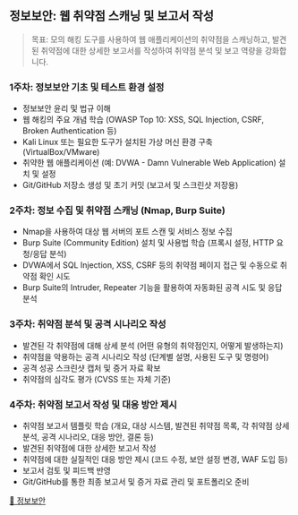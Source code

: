 ## 정보보안: 웹 취약점 스캐닝 및 보고서 작성
> 목표: 모의 해킹 도구를 사용하여 웹 애플리케이션의 취약점을 스캐닝하고, 발견된 취약점에 대한 상세한 보고서를 작성하여 취약점 분석 및 보고 역량을 강화합니다.

### 1주차: 정보보안 기초 및 테스트 환경 설정
- 정보보안 윤리 및 법규 이해
- 웹 해킹의 주요 개념 학습 (OWASP Top 10: XSS, SQL Injection, CSRF, Broken Authentication 등)
- Kali Linux 또는 필요한 도구가 설치된 가상 머신 환경 구축 (VirtualBox/VMware)
- 취약한 웹 애플리케이션 (예: DVWA - Damn Vulnerable Web Application) 설치 및 설정
- Git/GitHub 저장소 생성 및 초기 커밋 (보고서 및 스크린샷 저장용)

### 2주차: 정보 수집 및 취약점 스캐닝 (Nmap, Burp Suite)
- Nmap을 사용하여 대상 웹 서버의 포트 스캔 및 서비스 정보 수집
- Burp Suite (Community Edition) 설치 및 사용법 학습 (프록시 설정, HTTP 요청/응답 분석)
- DVWA에서 SQL Injection, XSS, CSRF 등의 취약점 페이지 접근 및 수동으로 취약점 확인 시도
- Burp Suite의 Intruder, Repeater 기능을 활용하여 자동화된 공격 시도 및 응답 분석

### 3주차: 취약점 분석 및 공격 시나리오 작성
- 발견된 각 취약점에 대해 상세 분석 (어떤 유형의 취약점인지, 어떻게 발생하는지)
- 취약점을 악용하는 공격 시나리오 작성 (단계별 설명, 사용된 도구 및 명령어)
- 공격 성공 스크린샷 캡처 및 증거 자료 확보
- 취약점의 심각도 평가 (CVSS 또는 자체 기준)

### 4주차: 취약점 보고서 작성 및 대응 방안 제시
- 취약점 보고서 템플릿 학습 (개요, 대상 시스템, 발견된 취약점 목록, 각 취약점 상세 분석, 공격 시나리오, 대응 방안, 결론 등)
- 발견된 취약점에 대한 상세한 보고서 작성
- 취약점에 대한 실질적인 대응 방안 제시 (코드 수정, 보안 설정 변경, WAF 도입 등)
- 보고서 검토 및 피드백 반영
- Git/GitHub를 통한 최종 보고서 및 증거 자료 관리 및 포트폴리오 준비

[🔗 정보보안](https://roadmap.sh/cyber-security) 